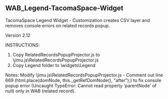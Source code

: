 ## WAB_Legend-TacomaSpace-Widget
TacomaSpace Legend Widget - Customization creates CSV layer and removes console errors on related records popup.

Version 2.12

INSTRUCTIONS:
1. Copy RelatedRecordsPopupProjector.js to \jimu.js\RelatedRecordsPopupProjector.js
2. Copy Legend folder to \widgets\Legend


Notes:
Modify \jimu.js\RelatedRecordsPopupProjector.js - Comment out line 669 (html.place(domNode, this._getRefDomNode(), "after");) to fix console popup error (Uncaught TypeError: Cannot read property 'parentNode' of null) only in WAB (related record). 

